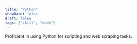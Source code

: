 ```yaml
---
title: "Python"
showDate: false
draft: false
tags: ["skill", "code"]
---
```


Proficient in using Python for scripting and web scraping tasks. 
